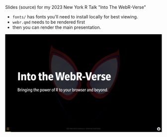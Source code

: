 Slides (source) for my 2023 New York R Talk "Into The WebR-Verse"

- `fonts/` has fonts you'll need to install locally for best viewing.
- `webr.qmd` needs to be rendered first
- then you can render the main presentation.

![title](img/title.png)